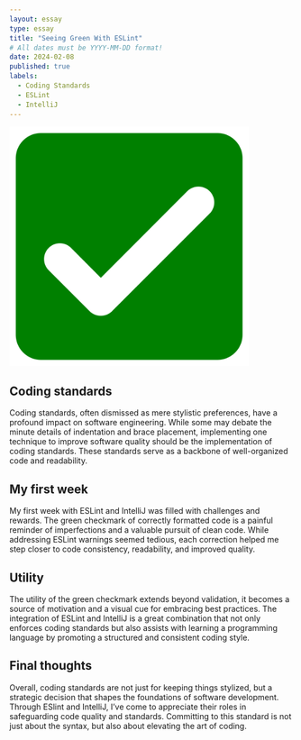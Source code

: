 ```yaml
---
layout: essay
type: essay
title: "Seeing Green With ESLint"
# All dates must be YYYY-MM-DD format!
date: 2024-02-08
published: true
labels:
  - Coding Standards
  - ESLint
  - IntelliJ
---
```


<img width="425px" class="rounded float-start pe-4" src="../img/ESLint/GreenCheckmark.png">

## **Coding standards**
Coding standards, often dismissed as mere stylistic preferences, have a profound impact on software engineering. While some may debate the minute details of indentation and brace placement, implementing one technique to improve software quality should be the implementation of coding standards. These standards serve as a backbone of well-organized code and readability.

## **My first week**
My first week with ESLint and IntelliJ was filled with challenges and rewards. The green checkmark of correctly formatted code is a painful reminder of imperfections and a valuable pursuit of clean code. While addressing ESLint warnings seemed tedious, each correction helped me step closer to code consistency, readability, and improved quality.

## **Utility**
The utility of the green checkmark extends beyond validation, it becomes a source of motivation and a visual cue for embracing best practices. The integration of ESLint and IntelliJ is a great combination that not only enforces coding standards but also assists with learning a programming language by promoting a structured and consistent coding style.

## **Final thoughts**
Overall, coding standards are not just for keeping things stylized, but a strategic decision that shapes the foundations of software development. Through ESlint and IntelliJ, I’ve come to appreciate their roles in safeguarding code quality and standards. Committing to this standard is not just about the syntax, but also about elevating the art of coding. 
